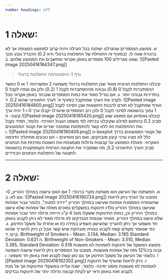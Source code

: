 ```yaml
---
number headings: off
---
```

# שאלה 1:
א. ממוצע המספרים שהגרלנו ישתנה בכל הגרלה ויהיה קרוב לממוצע המצופה אך לא בהכרח שווה לו. (בסעיף זה התוחלת של התפלגות ברנולי היא 0.2) ההבדל נובע מכך שאנו מגרילים 100 מספרים באופן אקראי ומחשבים את הממוצע שלהם. 
ב. ![[Pasted image 20250416184347.png]]
> גרף 1: היסטוגרמה התפלגות ברנולי


קיבלנו התפלגות הגיונית מאוד שכן התפלגות ברנולי משמעה 2 אפשרויות: 1 או 0 כאשר ההסתברות לקבל 0 (0.8) גבוהה מההסתברות לקבל 1 (0.2) ולכן גם נצפה לקבל 0 בתדירות גבוהה יותר. 
ג. אם נגדיל מאוד את כמות המספרים שנבחר באופן אקראי נוכל לקרב את הערך שמתקבל בסעיף א' לערך התאורטי שהוא 0.2. 
ד. ![[Pasted image 20250416184800.png]]
הגרף שמתקבל לא תורם להבנת התוצאות שכן הסיכוי לקבל 1 נמוך בהשוואה לסיכוי לקבל 0 ולכן רוב המספרים שיוגרלו יקבלו ערך 0 ו-1 יהיה ערך קיצוני. 
ה.![[Pasted image 20250416185420.png]]
קיבלנו גאוסיאן עם ממוצע שנע סביב 0.2 בהתאם לפילוג שקיבלנו בכיתה לפי משפט הגבול המרכזי. כלומר, תמיד נקבל את ההתפלגות הזו ללא קשר להתפלגות שממנה יוצרים את וקטור הממוצעים.  
ו. ![[Pasted image 20250416190409.png]]
ה-boxplot של וקטור הממוצעים בדרך כלל לא מציג ערכי קיצון מובהקים, ואם הם מופיעים – הם נובעים מתהליך הדגימה האקראי. פעולת הממוצע על קבוצות גדולות מצמצמת את השונות ומרכזת את הנתונים סביב הערך התיאורטי 0.2, מה שמסביר את התצוגה הגרפית הקומפקטית בהשוואה לתצוגה של התפלגות הנתונים הבודדים.

---

# שאלה 2:
א. המשתנה של העישון הוא משתנה מקרי ברנולי: 1 אם האם עישנה במהלך ההריון, 0- אם לא.
ב. ![[Pasted image 20250416190724.png]]
ממבט על הגרף ניתן לראות שהעמודה המסמנת אמהות שעישנו במהלך ההריון "ירדה למטה", כלומר עבור אמהות שעישנו במהלך ההריון נולדו תינוקות במשקלים נמוכים מאלה של אמהות שלא עישנו במהלך ההריון וכן, כמות התינוקות ששקלו מעל 4 ק"ג הייתה גדולה יותר עבור אמהות שלא עישנו במהלך ההריון. מאחר שכמות הנבדקים לא גדולה מאוד לא ניתן לקבוע באופן חד משמעי אך ניתן להעריך שהעישון השפיע במידה כזו או אחרת על משקל התינוק.
ג. כפי שנאמר מקודם קשה לקבוע בצורה מובהקת שיש קשר אבל כן ניתן להעריך שהוא קיים. 
ד. Birthweight of Smokers - Mean: 3.134, Median: 3.185 Standard Deviation: 0.631
ה. Birthweight of Non-Smokers - Mean: 3.510, Median 3.385, Standard Deviation: 0.518
ממוצע המשקל של תינוקות לאמהות לא מעשנות גבוה בכ12% מזה של אמהות מעשנות. ממבט על המספרים ניתן לראות שישנה השפעה כלשהי של העישון על משקל התינוק אך גם כאן קשה לקבוע זאת באופן חד משמעי. 
ו. ![[Pasted image 20250416192302.png]]
ז. ניתן לראות שהגרף של תינוקות לאמהות לא מעשנות מוסט ימינה- כלומר, ישנה עלייה במשקלי התינוקות אך על מנת לקבוע זאת באופן ודאי יש לקחת קבוצה גדולה יותר של תינוקות נבדקים. 

